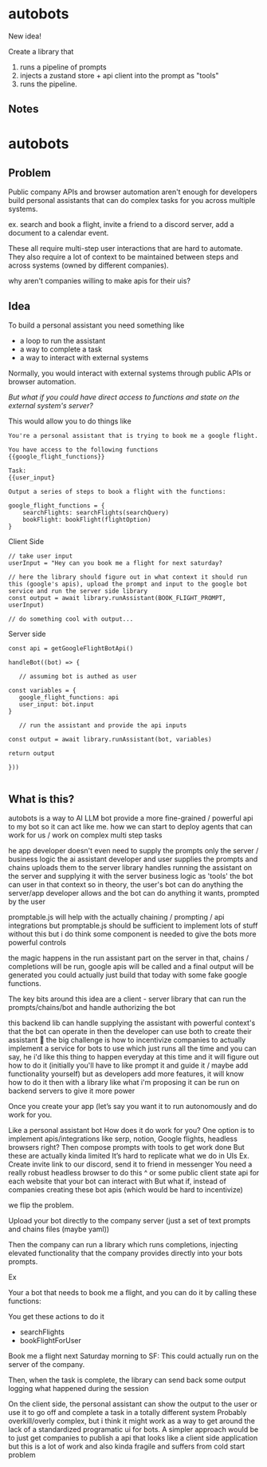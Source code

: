 # autobots

New idea!

Create a library that

1. runs a pipeline of prompts
2. injects a zustand store + api client into the prompt as "tools"
3. runs the pipeline.

## Notes

# autobots

## Problem

Public company APIs and browser automation aren't enough for developers build personal assistants that can do complex tasks for you across multiple systems.

ex. search and book a flight, invite a friend to a discord server, add a document to a calendar event.

These all require multi-step user interactions that are hard to automate. They also require a lot of context to be maintained between steps and across systems (owned by different companies).

why aren't companies willing to make apis for their uis?

## Idea

To build a personal assistant you need something like

- a loop to run the assistant
- a way to complete a task
- a way to interact with external systems

Normally, you would interact with external systems through public APIs or browser automation.

_But what if you could have direct access to functions and state on the external system's server?_

This would allow you to do things like

```
You're a personal assistant that is trying to book me a google flight.

You have access to the following functions
{{google_flight_functions}}

Task:
{{user_input}

Output a series of steps to book a flight with the functions:
```

```
google_flight_functions = {
    searchFlights: searchFlights(searchQuery)
    bookFlight: bookFlight(flightOption)
}
```

Client Side

```
// take user input
userInput = "Hey can you book me a flight for next saturday?

// here the library should figure out in what context it should run this (google's apis), upload the prompt and input to the google bot service and run the server side library
const output = await library.runAssistant(BOOK_FLIGHT_PROMPT, userInput)

// do something cool with output...
```

Server side

```
const api = getGoogleFlightBotApi()

handleBot((bot) => {

   // assuming bot is authed as user

const variables = {
   google_flight_functions: api
   user_input: bot.input
}

   // run the assistant and provide the api inputs

const output = await library.runAssistant(bot, variables)

return output

}))


```

## What is this?

autobots is a way to AI LLM bot
provide a more fine-grained / powerful api to my bot so it can act like me.
how we can start to deploy agents that can work for us / work on complex multi step tasks

he app developer doesn't even need to supply the prompts
only the server / business logic
the ai assistant developer and user supplies the prompts and chains
uploads them to the server
library handles running the assistant on the server and supplying it with the server business logic as 'tools' the bot can user in that context
so in theory, the user's bot can do anything the server/app developer allows
and the bot can do anything it wants, prompted by the user

promptable.js will help with the actually chaining / prompting / api integrations
but promptable.js should be sufficient to implement lots of stuff without this
but i do think some component is needed to give the bots more powerful controls

the magic happens in the run assistant part on the server
in that, chains / completions will be run, google apis will be called and a final output will be generated
you could actually just build that today with some fake google functions.

The key bits around this idea are a client - server library that can run the prompts/chains/bot and handle authorizing the bot

this backend lib can handle supplying the assistant with powerful context's that the bot can operate in
then the developer can use both to create their assistant 🙂
the big challenge is how to incentivize companies to actually implement a service for bots to use
which just runs all the time
and you can say, he i'd like this thing to happen everyday at this time
and it will figure out how to do it (initially you'll have to like prompt it and guide it / maybe add functionality yourself)
but as developers add more features, it will know how to do it
then with a library like what i'm proposing it can be run on backend servers
to give it more power

Once you create your app (let’s say you want it to run autonomously and do work for you.

Like a personal assistant bot
How does it do work for you?
One option is to implement apis/integrations like serp, notion, Google flights, headless browsers right?
Then compose prompts with tools to get work done
But these are actually kinda limited
It’s hard to replicate what we do in UIs
Ex. Create invite link to our discord, send it to friend in messenger
You need a really robust headless browser to do this ^ or some public client state api for each website that your bot can interact with
But what if, instead of companies creating these bot apis (which would be hard to incentivize)

we flip the problem.

Upload your bot directly to the company server (just a set of text prompts and chains files (maybe yaml))

Then the company can run a library which runs completions, injecting elevated functionality that the company provides directly into your bots prompts.

Ex

Your a bot that needs to book me a flight, and you can do it by calling these functions:

You get these actions to do it

- searchFlights
- bookFlightForUser

Book me a flight next Saturday morning to SF:
This could actually run on the server of the company.

Then, when the task is complete, the library can send back some output logging what happened during the session

On the client side, the personal assistant can show the output to the user or use it to go off and complete a task in a totally different system
Probably overkill/overly complex, but i think it might work as a way to get around the lack of a standardized programatic ui for bots.
A simpler approach would be to just get companies to publish a api that looks like a client side application but this is a lot of work and also kinda fragile and suffers from cold start problem
